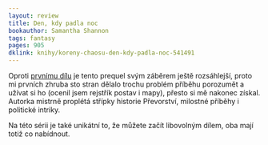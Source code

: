 ```yaml
---
layout: review
title: Den, kdy padla noc
bookauthor: Samantha Shannon
tags: fantasy
pages: 905
dklink: knihy/koreny-chaosu-den-kdy-padla-noc-541491
---
```


Oproti [prvnímu dílu](/2025/04/19/Prevorstvi-u-pomerancovniku/) je tento prequel svým záběrem ještě rozsáhlejší, proto mi prvních zhruba sto stran dělalo trochu problém příběhu porozumět a užívat si ho (ocenil jsem rejstřík postav i mapy), přesto si mě nakonec získal. Autorka mistrně proplétá střípky historie Převorství, milostné příběhy i politické intriky.

Na této sérii je také unikátní to, že můžete začít libovolným dílem, oba mají totiž co nabídnout.
